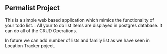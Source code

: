 ## Permalist Project

This is a simple web based application which mimics the functionality of your todo list. . All your to do list items are displayed in postgres database. It can do all of the CRUD Operations. 

In future we can add number of lists and family list as we have seen in Location Tracker poject.
